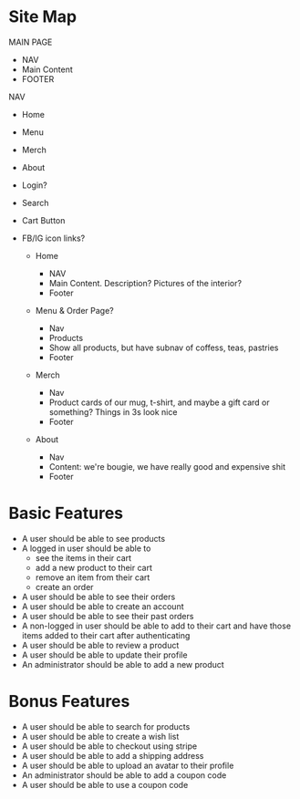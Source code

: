 # Site Map

MAIN PAGE

- NAV
- Main Content
- FOOTER

NAV

- Home
- Menu
- Merch
- About
- Login?
- Search
- Cart Button
- FB/IG icon links?

  - Home

    - NAV
    - Main Content. Description? Pictures of the interior?
    - Footer

  - Menu & Order Page?

    - Nav
    - Products
    - Show all products, but have subnav of coffess, teas, pastries
    - Footer

  - Merch

    - Nav
    - Product cards of our mug, t-shirt, and maybe a gift card or something? Things in 3s look nice
    - Footer

  - About
    - Nav
    - Content: we're bougie, we have really good and expensive shit
    - Footer

<!-- ORIGINAL NOTES -->

# Basic Features

- A user should be able to see products
- A logged in user should be able to
  - see the items in their cart
  - add a new product to their cart
  - remove an item from their cart
  - create an order
- A user should be able to see their orders
- A user should be able to create an account
- A user should be able to see their past orders
- A non-logged in user should be able to add to their cart and have those items added to their cart after authenticating
- A user should be able to review a product
- A user should be able to update their profile
- An administrator should be able to add a new product

# Bonus Features

- A user should be able to search for products
- A user should be able to create a wish list
- A user should be able to checkout using stripe
- A user should be able to add a shipping address
- A user should be able to upload an avatar to their profile
- An administrator should be able to add a coupon code
- A user should be able to use a coupon code
